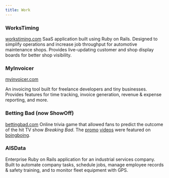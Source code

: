 ```yaml
---
title: Work
---
```


### WorksTiming
[workstiming.com](http://www.workstiming.com)
SaaS application built using Ruby on Rails. Designed to
simplify operations and increase job throughput for automotive maintenance shops.
Provides live-updating customer and shop display boards for better shop visibility.

### MyInvoicer
[myinvoicer.com](http://www.myinvoicer.com)

An invoicing tool built for freelance developers and tiny businesses. Provides
features for time tracking, invoice generation, revenue &amp; expense reporting,
and more.

### Betting Bad (now ShowOff)
[bettingbad.com](http://www.bettingbad.com)
Online trivia game that allowed fans to predict the outcome of the hit TV show _Breaking Bad_.
The [promo](https://www.youtube.com/watch?v=LO2aC_UMXMo) [videos](https://www.youtube.com/watch?v=ovlK-WXJ-pQ)
were featured on [boingboing](http://boingboing.net/2013/07/16/nine-minute-breaking-bad-super.html).

### AISData
Enterprise Ruby on Rails application for an industrial services company.
Built to automate company tasks, schedule jobs, manage employee records
&amp; safety training, and to monitor fleet equipment with GPS.
